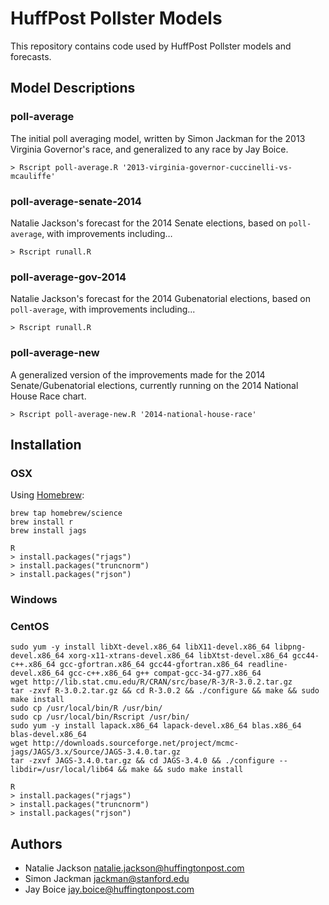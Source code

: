 # HuffPost Pollster Models

This repository contains code used by HuffPost Pollster models and forecasts.

## Model Descriptions

### poll-average

The initial poll averaging model, written by Simon Jackman for the 2013 Virginia Governor's race, and generalized to any race by Jay Boice.

	> Rscript poll-average.R '2013-virginia-governor-cuccinelli-vs-mcauliffe'

### poll-average-senate-2014

Natalie Jackson's forecast for the 2014 Senate elections, based on `poll-average`, with improvements including…

	> Rscript runall.R
	
### poll-average-gov-2014

Natalie Jackson's forecast for the 2014 Gubenatorial elections, based on `poll-average`, with improvements including...

	> Rscript runall.R

### poll-average-new

A generalized version of the improvements made for the 2014 Senate/Gubenatorial elections, currently running on the 2014 National House Race chart.

	> Rscript poll-average-new.R '2014-national-house-race'

## Installation

### OSX

Using [Homebrew](http://brew.sh/):

	brew tap homebrew/science
	brew install r
	brew install jags
	
	R
	> install.packages("rjags")
	> install.packages("truncnorm")
	> install.packages("rjson")

### Windows

### CentOS

	sudo yum -y install libXt-devel.x86_64 libX11-devel.x86_64 libpng-devel.x86_64 xorg-x11-xtrans-devel.x86_64 libXtst-devel.x86_64 gcc44-c++.x86_64 gcc-gfortran.x86_64 gcc44-gfortran.x86_64 readline-devel.x86_64 gcc-c++.x86_64 g++ compat-gcc-34-g77.x86_64
	wget http://lib.stat.cmu.edu/R/CRAN/src/base/R-3/R-3.0.2.tar.gz
	tar -zxvf R-3.0.2.tar.gz && cd R-3.0.2 && ./configure && make && sudo make install
	sudo cp /usr/local/bin/R /usr/bin/
	sudo cp /usr/local/bin/Rscript /usr/bin/
	sudo yum -y install lapack.x86_64 lapack-devel.x86_64 blas.x86_64 blas-devel.x86_64
	wget http://downloads.sourceforge.net/project/mcmc-jags/JAGS/3.x/Source/JAGS-3.4.0.tar.gz
	tar -zxvf JAGS-3.4.0.tar.gz && cd JAGS-3.4.0 && ./configure --libdir=/usr/local/lib64 && make && sudo make install
	
	R
	> install.packages("rjags")
	> install.packages("truncnorm")
	> install.packages("rjson")

## Authors

* Natalie Jackson <natalie.jackson@huffingtonpost.com>
* Simon Jackman <jackman@stanford.edu>
* Jay Boice <jay.boice@huffingtonpost.com>

